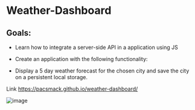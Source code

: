 # Weather-Dashboard
## Goals:
* Learn how to integrate a server-side API in a application using JS

* Create an application with the following functionality:
* Display a 5 day weather forecast for the chosen city and save the city on a persistent local storage.

Link https://pacsmack.github.io/weather-dashboard/

![image](https://user-images.githubusercontent.com/79550591/115990984-0944db00-a57b-11eb-832d-a04a615b59ed.png)
